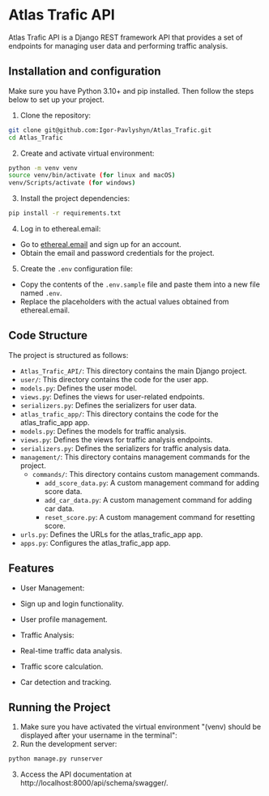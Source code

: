 # Atlas Trafic API

Atlas Trafic API is a Django REST framework API that provides a set of endpoints for managing user data and performing traffic analysis.


## Installation and configuration

Make sure you have Python 3.10+ and pip installed. Then follow the steps below to set up your project.

1. Clone the repository:
```bash
git clone git@github.com:Igor-Pavlyshyn/Atlas_Trafic.git
cd Atlas_Trafic
```

2. Create and activate virtual environment:
```bash
python -m venv venv
source venv/bin/activate (for linux and macOS)
venv/Scripts/activate (for windows)
```

3. Install the project dependencies:
```bash
pip install -r requirements.txt
```

4. Log in to ethereal.email:
- Go to [ethereal.email](https://ethereal.email/) and sign up for an account.
- Obtain the email and password credentials for the project.

5. Create the `.env` configuration file:
- Copy the contents of the `.env.sample` file and paste them into a new file named `.env`.
- Replace the placeholders with the actual values obtained from ethereal.email.

## Code Structure

The project is structured as follows:

- `Atlas_Trafic_API/`: This directory contains the main Django project.
- `user/`: This directory contains the code for the user app.
 - `models.py`: Defines the user model.
 - `views.py`: Defines the views for user-related endpoints.
 - `serializers.py`: Defines the serializers for user data.
- `atlas_trafic_app/`: This directory contains the code for the atlas_trafic_app app.
 - `models.py`: Defines the models for traffic analysis.
 - `views.py`: Defines the views for traffic analysis endpoints.
 - `serializers.py`: Defines the serializers for traffic analysis data.
 - `management/`: This directory contains management commands for the project.
   - `commands/`: This directory contains custom management commands.
     - `add_score_data.py`: A custom management command for adding score data.
     - `add_car_data.py`: A custom management command for adding car data.
     - `reset_score.py`: A custom management command for resetting score.
 - `urls.py`: Defines the URLs for the atlas_trafic_app app.
 - `apps.py`: Configures the atlas_trafic_app app.

## Features

- User Management:
- Sign up and login functionality.
- User profile management.

- Traffic Analysis:
- Real-time traffic data analysis.
- Traffic score calculation.
- Car detection and tracking.

## Running the Project

1. Make sure you have activated the virtual environment "(venv) should be displayed after your username in the terminal":
2. Run the development server:
```bash
python manage.py runserver
```
3. Access the API documentation at http://localhost:8000/api/schema/swagger/.
